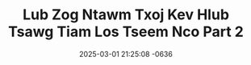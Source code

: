 ---
layout: movie-video-data
date: 2025-03-01 21:25:08 -0636
categories: movie

# Site Attributes
title: "Lub Zog Ntawm Txoj Kev Hlub Tsawg Tiam Los Tseem Nco Part 2"
permalink: "/movie/Lub_Zog_Ntawm_Txoj_Kev_Hlub_Tsawg_Tiam_Los_Tseem_Nco_Part_2"

# Movie Attributes
synopsis: ""
producer: "Tswb Yaj"
director: "Dao Yang"
writer: ""
video_link: ""
genre: "Romance"
year: ""
release_type: "VHS"
storage: "Private"
thumbnail: "/assets/images/movie_thumbnails/Lub Zog Ntawm Txoj Kev Hlub Tsawg Tiam Los Tseem Nco Part 2.jpeg"
publishing_company: "M & Y Entertainment Center"

# Sequels + Parts
base_movie: "Lub Zog Ntawm Txoj Kev Hlub Tsawg Tiam Los Tseem Nco Part 1"
total_parts: 2
sequel: ""

# Movie Cast
cast:
- name: "Tub Tswb Lauj"
- name: "Vas Lauj"
- name: "Mab Sua Lis"
- name: "Yi Xyooj"
- name: "Ntxhee Lis"
- name: "Dao Yang"
- name: "Kiab Thoj"
- name: "Phooj Yaj"
- name: "Lwm Vaj"
- name: "Maiv Ko Thoj"
- name: "Vam Txoov Vaj"
- name: "Dee Vaj"
- name: "Pov Lauj Tsab"
- name: "Thej Vaj"
- name: "Tub Tshaj Ki Yaj"
- name: "Paj Tshiab Yaj"
- name: "Toog Ham"
- name: "Zej Tsoo Lauj"
- name: "Yeev Yaj"
- name: "Plag Vaj"
- name: "Cos Phees"
---